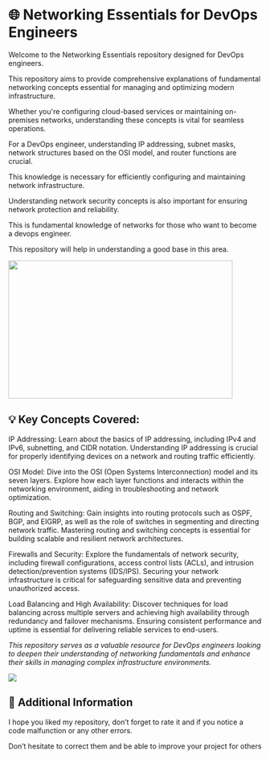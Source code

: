 # 🌐 Networking Essentials for DevOps Engineers


Welcome to the Networking Essentials repository designed for DevOps engineers.

This repository aims to provide comprehensive explanations of fundamental networking concepts essential for managing and optimizing modern infrastructure.

Whether you're configuring cloud-based services or maintaining on-premises networks, understanding these concepts is vital for seamless operations.

For a DevOps engineer, understanding IP addressing, subnet masks, network structures based on the OSI model, and router functions are crucial.

This knowledge is necessary for efficiently configuring and maintaining network infrastructure.

Understanding network security concepts is also important for ensuring network protection and reliability.

This is fundamental knowledge of networks for those who want to become a devops engineer.

This repository will help in understanding a good base in this area.


<p><img src="https://media3.giphy.com/media/v1.Y2lkPTc5MGI3NjExdXRibjlkajdsMWR4ODZqOW1mNXRidGJhNXlqbmp2cGwwemtpOTIycCZlcD12MV9pbnRlcm5hbF9naWZfYnlfaWQmY3Q9Zw/1uz4o9ZYqNDanMXVUR/giphy.gif" style="height:275px; width:446px" /></p>

## 💡 Key Concepts Covered:

IP Addressing: Learn about the basics of IP addressing, including IPv4 and IPv6, subnetting, and CIDR notation. Understanding IP addressing is crucial for properly identifying devices on a network and routing traffic efficiently.

OSI Model: Dive into the OSI (Open Systems Interconnection) model and its seven layers. Explore how each layer functions and interacts within the networking environment, aiding in troubleshooting and network optimization.

Routing and Switching: Gain insights into routing protocols such as OSPF, BGP, and EIGRP, as well as the role of switches in segmenting and directing network traffic. Mastering routing and switching concepts is essential for building scalable and resilient network architectures.

Firewalls and Security: Explore the fundamentals of network security, including firewall configurations, access control lists (ACLs), and intrusion detection/prevention systems (IDS/IPS). Securing your network infrastructure is critical for safeguarding sensitive data and preventing unauthorized access.

Load Balancing and High Availability: Discover techniques for load balancing across multiple servers and achieving high availability through redundancy and failover mechanisms. Ensuring consistent performance and uptime is essential for delivering reliable services to end-users.

*This repository serves as a valuable resource for DevOps engineers looking to deepen their understanding of networking fundamentals and enhance their skills in managing complex infrastructure environments.*

<p><img src="https://www.simplilearn.com/ice9/free_resources_article_thumb/Types_of_Networks_1.png style="height:275px; width:446px" /></p>

## 📢 Additional Information

I hope you liked my repository, don’t forget to rate it and if you notice a code malfunction or any other errors.

Don’t hesitate to correct them and be able to improve your project for others
